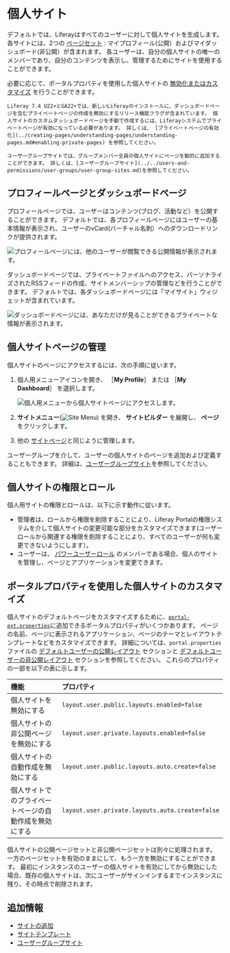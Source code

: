 # 個人サイト

デフォルトでは、Liferayはすべてのユーザーに対して個人サイトを生成します。 各サイトには、2つの [ページセット](../creating-pages/understanding-pages/understanding-pages.md#page-sets) : マイプロフィール(公開）およびマイダッシュボード(非公開）が含まれます。 各ユーザーは、自分の個人サイトの唯一のメンバーであり、自分のコンテンツを表示し、管理するためにサイトを使用することができます。

必要に応じて、ポータルプロパティを使用した個人サイトの [無効化またはカスタマイズ](#customizing-personal-sites-with-portal-properties) を行うことができます。

```{important}
Liferay 7.4 U22+とGA22+では、新しいLiferayのインストールに、ダッシュボードページを含むプライベートページの作成を無効にするリリース機能フラグが含まれています。 個人サイトのカスタムダッシュボードページを手動で作成するには、Liferayシステムでプライベートページが有効になっている必要があります。 詳しくは、 [プライベートページの有効化](../creating-pages/understanding-pages/understanding-pages.md#enabling-private-pages) を参照してください。
```

```{tip}
ユーザーグループサイトでは、グループメンバー全員の個人サイトにページを動的に追加することができます。 詳しくは、[ユーザーグループサイト](../../users-and-permissions/user-groups/user-group-sites.md)を参照してください。
```

## プロフィールページとダッシュボードページ

プロフィールページでは、ユーザーはコンテンツ(ブログ、活動など）を公開することができます。 デフォルトでは、各プロフィールページにはユーザーの基本情報が表示され、ユーザーのvCard(バーチャル名刺）へのダウンロードリンクが提供されます。

![プロフィールページには、他のユーザーが閲覧できる公開情報が表示されます。](./personal-sites/images/01.png)

ダッシュボードページでは、プライベートファイルへのアクセス、パーソナライズされたRSSフィードの作成、サイトメンバーシップの管理などを行うことができます。 デフォルトでは、各ダッシュボードページには「マイサイト」ウィジェットが含まれています。

![ダッシュボードページには、あなただけが見ることができるプライベートな情報が表示されます。](./personal-sites/images/02.png)

## 個人サイトページの管理

個人サイトのページにアクセスするには、次の手順に従います。

1. 個人用メニューアイコンを開き、 ［**My Profile**］ または ［**My Dashboard**］ を選択します。
   
   ![個人用メニューから個人サイトページにアクセスします。](./personal-sites/images/03.png)

1. **サイトメニュー**(![Site Menu](../../images/icon-product-menu.png)) を開き、 **サイトビルダー** を展開し、 **ページ** をクリックします。

1. 他の [サイトページ](../creating-pages/understanding-pages/understanding-pages.md)と同じように管理します。

ユーザーグループを介して、ユーザーの個人サイトのページを追加および定義することもできます。 詳細は、[ユーザーグループサイト](../../users-and-permissions/user-groups/user-group-sites.md)を参照してください。

## 個人サイトの権限とロール

個人用サイトの権限とロールは、以下に示す動作に従います。

- 管理者は、ロールから権限を削除することにより、Liferay Portalの権限システムを介して個人サイトの変更可能な部分をカスタマイズできます(ユーザーロールから関連する権限を削除することにより、すべてのユーザーが何も変更できないようにします）。
- ユーザーは、 [パワーユーザーロール](../../users-and-permissions/roles-and-permissions/default-roles-reference.md#regular-roles) のメンバーである場合、個人のサイトを管理し、ページとアプリケーションを変更できます。

## ポータルプロパティを使用した個人サイトのカスタマイズ

個人サイトのデフォルトページをカスタマイズするために、[`portal-ext.properties`](../../installation-and-upgrades/reference/portal-properties.md)に追加できるポータルプロパティがいくつかあります。 ページの名前、ページに表示されるアプリケーション、ページのテーマとレイアウトテンプレートなどをカスタマイズできます。 詳細については、`portal.properties`ファイルの [デフォルトユーザーの公開レイアウト](https://learn.liferay.com/reference/latest/en/dxp/propertiesdoc/portal.properties.html#Default%20User%20Public%20Layouts) セクションと [デフォルトユーザーの非公開レイアウト](https://learn.liferay.com/reference/latest/en/dxp/propertiesdoc/portal.properties.html#Default%20User%20Private%20Layouts) セクションを参照してください。 これらのプロパティの一部を以下の表に示します。

| 機能                          | プロパティ                                           |
|:--------------------------- |:----------------------------------------------- |
| 個人サイトを無効にする                 | `layout.user.public.layouts.enabled=false`      |
| 個人サイトの非公開ページを無効にする          | `layout.user.private.layouts.enabled=false`     |
| 個人サイトの自動作成を無効にする            | `layout.user.public.layouts.auto.create=false`  |
| 個人サイトでのプライベートページの自動作成を無効にする | `layout.user.private.layouts.auto.create=false` |

個人サイトの公開ページセットと非公開ページセットは別々に処理されます。 一方のページセットを有効のままにして、もう一方を無効にすることができます。 最初にインスタンスのユーザーの個人サイトを有効にしてから無効にした場合、既存の個人サイトは、次にユーザーがサインインするまでインスタンスに残り、その時点で削除されます。

## 追加情報

- [サイトの追加](./adding-a-site.md)
- [サイトテンプレート](./site-templates.md)
- [ユーザーグループサイト](../../users-and-permissions/user-groups/user-group-sites.md)
